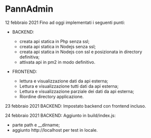# PannAdmin
12 febbraio 2021
Fino ad oggi implementati i seguenti punti:
- BACKEND: 
     * creata api statica in Php senza ssl;
     * creata api statica in Nodejs senza ssl;
     * creata api statica in Nodejs con ssl e posizionata in directory definitiva;
     * attivata api in pm2 in modo definitivo.
  
- FRONTEND: 
    * lettura e visualizzazione dati da api esterna;
    * Lettura e visualizzazione tutti dati da api esterna;
    * Lettura e visualizzazione parziale dei dati da api esterna;
    * Riordine directory applicazione.
    
23 febbraio 2021
BACKEND:
Impostato backend con frontend incluso.

24 febbraio 2021
BACKEND: 
Aggiunto in build/index.js: 
- parte path e __dirname;
- aggiunto http://localhost per test in locale.
